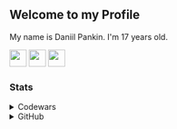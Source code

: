 ## Welcome to my Profile
My name is Daniil Pankin. I'm 17 years old.

<div>
  <a href="https://www.python.org"><img src="https://www.svgrepo.com/show/452091/python.svg" width="30" /></a>
  <a href="https://code.visualstudio.com"><img src="https://www.svgrepo.com/show/374171/vscode.svg" width="30" /></a>
  <a href="https://www.djangoproject.com"><img src="https://www.svgrepo.com/show/349341/djangoproject.svg" width="30" /></a>
  
</div>


### Stats
<details>
  <summary>Codewars</summary>
  <a href="https://www.codewars.com/users/pankin"><img src="https://www.codewars.com/users/pankin/badges/large" alt="Codewars Stats"/></a><br>
</details>

<details>
  <summary>GitHub</summary>
  <a href="https://github.com/pankin21"><img src="https://github-readme-stats.vercel.app/api?username=pankin21&show_icons=true&count_private=true&include_all_commits=true&theme=dark" alt="GitHub Stats"/></a>
</details>
